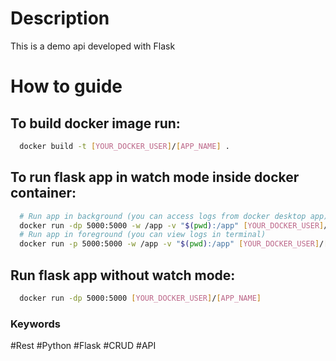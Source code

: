 # Description
This is a demo api developed with Flask
# How to guide

## To build docker image run:
```bash
  docker build -t [YOUR_DOCKER_USER]/[APP_NAME] . 
```

## To run flask app in watch mode inside docker container: 
```bash
  # Run app in background (you can access logs from docker desktop app)
  docker run -dp 5000:5000 -w /app -v "$(pwd):/app" [YOUR_DOCKER_USER]/[APP_NAME] 
  # Run app in foreground (you can view logs in terminal)
  docker run -p 5000:5000 -w /app -v "$(pwd):/app" [YOUR_DOCKER_USER]/[APP_NAME]
```

## Run flask app without watch mode:
```bash
  docker run -dp 5000:5000 [YOUR_DOCKER_USER]/[APP_NAME] 
```


### Keywords
#Rest #Python #Flask #CRUD #API